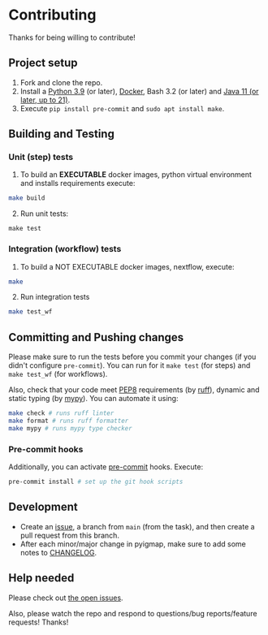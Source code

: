 # Contributing

Thanks for being willing to contribute!

## Project setup

1. Fork and clone the repo.
2. Install a [Python 3.9](https://www.python.org/downloads/release/python-390/) (or later), [Docker](https://docs.docker.com/engine/install/), Bash 3.2 (or later) and [Java 11 (or later, up to 21)](http://www.oracle.com/technetwork/java/javase/downloads/index.html).
3. Execute `pip install pre-commit` and `sudo apt install make`.

## Building and Testing

### Unit (step) tests

1. To build an **EXECUTABLE** docker images, python virtual environment and installs requirements execute:
```bash
make build
```

2. Run unit tests:
```
make test
```

### Integration (workflow) tests

1. To build a NOT EXECUTABLE docker images, nextflow, execute:
```bash
make
```

2. Run integration tests
```bash
make test_wf
```

## Committing and Pushing changes

Please make sure to run the tests before you commit your changes (if you didn't configure `pre-commit`). You can run for it `make test` (for steps) and `make test_wf` (for workflows).  

Also, check that your code meet [PEP8](https://peps.python.org/pep-0008/) requirements (by [ruff](https://github.com/astral-sh/ruff)), dynamic and static typing (by [mypy](https://github.com/python/mypy)). You can automate it using:
```bash
make check # runs ruff linter
make format # runs ruff formatter
make mypy # runs mypy type checker
```

### Pre-commit hooks

Additionally, you can activate [pre-commit](https://pre-commit.com/) hooks. Execute:

```bash
pre-commit install # set up the git hook scripts
```

## Development

* Create an [issue](https://github.com/BostonGene/pyigmap/issues), a branch from `main` (from the task), and then create a pull request from this branch.
* After each minor/major change in pyigmap, make sure to add some notes to [CHANGELOG](CHANGELOG.md).

## Help needed

Please check out [the open issues](https://github.com/BostonGene/pyigmap/issues).

Also, please watch the repo and respond to questions/bug reports/feature requests! Thanks!